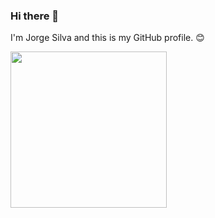 ### Hi there 👋

I'm Jorge Silva and this is my GitHub profile. 😊 


<a href="https://github.com/jlsilva01/github-readme-stats">
  <img width='250px' align="center" src="https://github-readme-stats.vercel.app/api/top-langs/?username=jlsilva01&layout=compact" />
</a>
